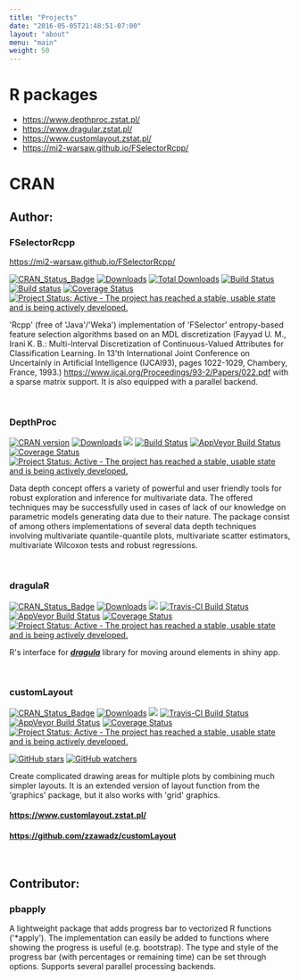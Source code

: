 ```yaml
---
title: "Projects"
date: "2016-05-05T21:48:51-07:00"
layout: "about"
menu: "main"
weight: 50
---
```



<style type="text/css">

img {
  display: inline;
}

.post-content img {
  display: inline;
}

</style>

# R packages


- https://www.depthproc.zstat.pl/
- https://www.dragular.zstat.pl/
- https://www.customlayout.zstat.pl/
- https://mi2-warsaw.github.io/FSelectorRcpp/

# CRAN

## Author:

### FSelectorRcpp

https://mi2-warsaw.github.io/FSelectorRcpp/

[![CRAN_Status_Badge](https://www.r-pkg.org/badges/version/FSelectorRcpp)]( https://cran.rstudio.com/package=FSelectorRcpp)
[![Downloads](https://cranlogs.r-pkg.org/badges/FSelectorRcpp)](https://cran.rstudio.com/package=FSelectorRcpp)
[![Total Downloads](https://cranlogs.r-pkg.org/badges/grand-total/FSelectorRcpp)](https://cranlogs.r-pkg.org/badges/grand-total/FSelectorRcpp)
[![Build Status](https://api.travis-ci.org/mi2-warsaw/FSelectorRcpp.png)](https://travis-ci.org/mi2-warsaw/FSelectorRcpp)
[![Build status](https://ci.appveyor.com/api/projects/status/jv14pt787g7h26sn?svg=true)](https://ci.appveyor.com/project/MarcinKosinski/fselectorrcpp)
[![Coverage Status](https://img.shields.io/codecov/c/github/mi2-warsaw/FSelectorRcpp/master.svg)](https://codecov.io/github/mi2-warsaw/FSelectorRcpp?branch=master)
[![Project Status: Active - The project has reached a stable, usable state and is being actively developed.](https://www.repostatus.org/badges/latest/active.svg)](https://www.repostatus.org/#active)


'Rcpp' (free of 'Java'/'Weka') implementation of 'FSelector' entropy-based feature selection algorithms based on an MDL discretization (Fayyad U. M., Irani K. B.: Multi-Interval Discretization of Continuous-Valued Attributes for Classification Learning. In 13'th International Joint Conference on Uncertainly in Artificial Intelligence (IJCAI93), pages 1022-1029, Chambery, France, 1993.) <https://www.ijcai.org/Proceedings/93-2/Papers/022.pdf> with a sparse matrix support. It is also equipped with a parallel backend.

<br/>

### DepthProc

[![CRAN version](https://www.r-pkg.org/badges/version/DepthProc)](https://cran.rstudio.com/web/packages/DepthProc/index.html)
[![Downloads](https://cranlogs.r-pkg.org/badges/DepthProc)](https://cran.rstudio.com/package=DepthProc)
[![](https://cranlogs.r-pkg.org/badges/grand-total/DepthProc)](https://cran.rstudio.com/web/packages/DepthProc/index.html)
[![Build Status](https://travis-ci.org/zzawadz/DepthProc.svg?branch=master)](https://travis-ci.org/zzawadz/DepthProc)
[![AppVeyor Build Status](https://ci.appveyor.com/api/projects/status/github/zzawadz/DepthProc?branch=master&svg=true)](https://ci.appveyor.com/project/zzawadz/DepthProc)
[![Coverage Status](https://img.shields.io/codecov/c/github/zzawadz/DepthProc/master.svg)](https://codecov.io/github/zzawadz/DepthProc?branch=master)
[![Project Status: Active - The project has reached a stable, usable state and is being actively developed.](https://www.repostatus.org/badges/latest/active.svg)](https://www.repostatus.org/#active)

Data depth concept offers a variety of powerful and user friendly tools for robust exploration and inference for multivariate data. The offered techniques may be successfully used in cases of lack of our knowledge on parametric models generating data due to their nature. The package consist of among others implementations of several data depth techniques involving multivariate quantile-quantile plots, multivariate scatter estimators, multivariate Wilcoxon tests and robust regressions.

<br/>

### dragulaR

[![CRAN_Status_Badge](https://www.r-pkg.org/badges/version/dragulaR)](https://cran.r-project.org/package=dragulaR)
[![Downloads](https://cranlogs.r-pkg.org/badges/dragulaR)](https://cran.rstudio.com/package=dragulaR)
[![](https://cranlogs.r-pkg.org/badges/grand-total/dragulaR)](https://cran.rstudio.com/web/packages/dragulaR/index.html)
[![Travis-CI Build Status](https://travis-ci.org/zzawadz/dragulaR.svg?branch=master)](https://travis-ci.org/zzawadz/dragulaR)
[![AppVeyor Build Status](https://ci.appveyor.com/api/projects/status/github/zzawadz/dragulaR?branch=master&svg=true)](https://ci.appveyor.com/project/zzawadz/dragulaR)
[![Coverage Status](https://img.shields.io/codecov/c/github/zzawadz/dragulaR/master.svg)](https://codecov.io/github/zzawadz/dragulaR?branch=master)
[![Project Status: Active - The project has reached a stable, usable state and is being actively developed.](https://www.repostatus.org/badges/latest/active.svg)](https://www.repostatus.org/#active)

R's interface for ***[dragula](https://github.com/bevacqua/dragula)*** library for moving around elements in shiny app.

<br/>

### customLayout

[![CRAN_Status_Badge](https://www.r-pkg.org/badges/version/customLayout)](https://cran.r-project.org/package=customLayout)
[![Downloads](https://cranlogs.r-pkg.org/badges/customLayout)](https://cran.rstudio.com/package=customLayout)
[![](https://cranlogs.r-pkg.org/badges/grand-total/customLayout)](https://cran.rstudio.com/web/packages/customLayout/index.html)
[![Travis-CI Build Status](https://travis-ci.org/zzawadz/customLayout.svg?branch=master)](https://travis-ci.org/zzawadz/customLayout)
[![AppVeyor Build Status](https://ci.appveyor.com/api/projects/status/github/zzawadz/customLayout?branch=master&svg=true)](https://ci.appveyor.com/project/zzawadz/customLayout)
[![Coverage Status](https://img.shields.io/codecov/c/github/zzawadz/customLayout/master.svg)](https://codecov.io/github/zzawadz/customLayout?branch=master)
[![Project Status: Active - The project has reached a stable, usable state and is being actively developed.](https://www.repostatus.org/badges/latest/active.svg)](https://www.repostatus.org/#active)

[![GitHub stars](https://img.shields.io/github/stars/zzawadz/customLayout.svg?style=social&label=Stars)](https://github.com/zzawadz/customLayout/stargazers)
[![GitHub watchers](https://img.shields.io/github/watchers/zzawadz/customLayout.svg?style=social&label=Watch)](https://github.com/zzawadz/customLayout)

Create complicated drawing areas for multiple plots by combining much simpler layouts. It is an extended version of layout function from the 'graphics' package, but it also works with 'grid' graphics.

#### https://www.customlayout.zstat.pl/
#### https://github.com/zzawadz/customLayout

<br />

## Contributor:

### pbapply

A lightweight package that adds progress bar to vectorized R functions ('*apply'). The implementation can easily be added to functions where showing the progress is useful (e.g. bootstrap). The type and style of the progress bar (with percentages or remaining time) can be set through options. Supports several parallel processing backends.

